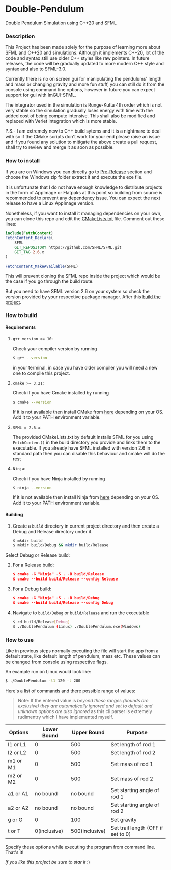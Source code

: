 # Double-Pendulum
Double Pendulum Simulation using C++20 and SFML

### Description
This Project has been made solely for the purpose of learning more about SFML and C++20 and simulations. Although it implements C++20, lot of the code and syntax still use older C++ styles like raw pointers. In future releases, the code will be gradually updated to more modern C++ style and syntax and also to SFML-3.0.

Currently there is no on screen gui for manipulating the pendulums' length and mass or changing gravity and more fun stuff, you can still do it from the console using command line options, however in future you can expect support for gui with ImGUI-SFML.

The integrator used in the simulation is Runge-Kutta 4th order which is not very stable so the simulation gradually loses energy with time with the added cost of being compute intensive. This shall also be modified and replaced with Verlet integration which is more stable.

P.S.- I am extremely new to C++ build sytems and it is a nightmare to deal with so if the CMake scripts don't work for your end please raise an issue and if you found any solution to mitigate the above create a pull request, shall try to review and merge it as soon as possible.

### How to install
If you are on Windows you can directly go to [Pre-Release](https://github.com/RougherO/Double-Pendulum/releases/tag/v0.9.0-beta) section and choose the Windows zip folder extract it and execute the exe file.

It is unfortunate that I do not have enough knowledge to distribute projects in the form of AppImage or Flatpaks at this point so building from source is recommended to prevent any dependency issue. You can expect the next release to have a Linux AppImage version.

Nonetheless, if you want to install it managing dependencies on your own, you can clone this repo and edit the [CMakeLists.txt](./CMakeLists.txt) file. 
Comment out these lines:

```cmake
include(FetchContent)
FetchContent_Declare(
    SFML
    GIT_REPOSITORY https://github.com/SFML/SFML.git
    GIT_TAG 2.6.x
)

FetchContent_MakeAvailable(SFML)
```
This will prevent cloning the SFML repo inside the project which would be the case if you go through the build route.

But you need to have SFML version 2.6 on your system so check the version provided by your respective package manager. After this [build the project](#building).
### How to build
#### Requirements
1. `g++ version >= 10`:

    Check your compiler version by running
    ```bash
    $ g++ --version 
    ``` 
    in your terminal, in case you have older compiler you will need a new one to compile this project.
2. `cmake >= 3.21`:

    Check if you have Cmake installed by running
    ```bash
    $ cmake --version
    ```
    If it is not available then install CMake from [here](https://cmake.org/download/ "Download CMake here") depending on your OS. Add it to your PATH environment variable.
3. `SFML = 2.6.x`:

    The provided CMakeLists.txt by default installs SFML for you using `FetchContent()` in the build directory you provide and links them to the executable. If you already have SFML installed with version 2.6 in standard path then you can disable this behaviour and cmake will do the rest
4. `Ninja`:

    Check if you have Ninja installed by running
    ```bash
    $ ninja --version
    ```
    If it is not available then install Ninja from [here](https://github.com/ninja-build/ninja/releases "Download Ninja here") depending on your OS. Add it to your PATH environment variable.

#### Building
1. Create a `build` directory in current project directory and then create a Debug and Release directory under it.

    ```bash
    $ mkdir build
    $ mkdir build/Debug && mkdir build/Release
    ```
Select Debug or Release build: 

2. For a Release build:    

    ```cmake
    $ cmake -G "Ninja" -S . -B build/Release
    $ cmake --build build/Release --config Release
    ```
3. For a Debug build:

    ```cmake
    $ cmake -G "Ninja" -S . -B build/Debug
    $ cmake --build build/Release --config Debug
    ```
4. Navigate to `build/Debug` or `build/Release` and run the executable

    ```bash
    $ cd build/Release[Debug]
    $ ./DoublePendulum (Linux) ./DoublePendulum.exe(Windows)
    ```
### How to use
Like in previous steps normally executing the file will start the app from a default state, like default length of pendulum, mass etc. These values can be changed from console using respective flags.

An example run on Linux would look like:
```bash
$ ./DoublePendulum -l1 120 -t 200
```
Here's a list of commands and there possible range of values:
> Note: If the entered value is _beyond these ranges (bounds are exclusive) they are automatically ignored and set to default and unknown options are also ignored_ as this cli parser is extremely rudimentry which I have implemented myself.

|  Options | Lower Bound | Upper Bound   | Purpose                            |
|----------|-------------|---------------|------------------------------------|
| l1 or L1 | 0           | 500           | Set length of rod 1                |
| l2 or L2 | 0           | 500           | Set length of rod 2                |
| m1 or M1 | 0           | 500           | Set mass of rod 1                  |
| m2 or M2 | 0           | 500           | Set mass of rod 2                  |
| a1 or A1 | no bound    | no bound      | Set starting angle of rod 1        |
| a2 or A2 | no bound    | no bound      | Set starting angle of rod 2        |
| g or G   | 0           | 100           | Set gravity                        |
| t or T   | 0(inclusive)| 500(inclusive)| Set trail length (OFF if set to 0) |

Specify these options while executing the program from command line.
That's it!

_If you like this project be sure to star it_ :)
